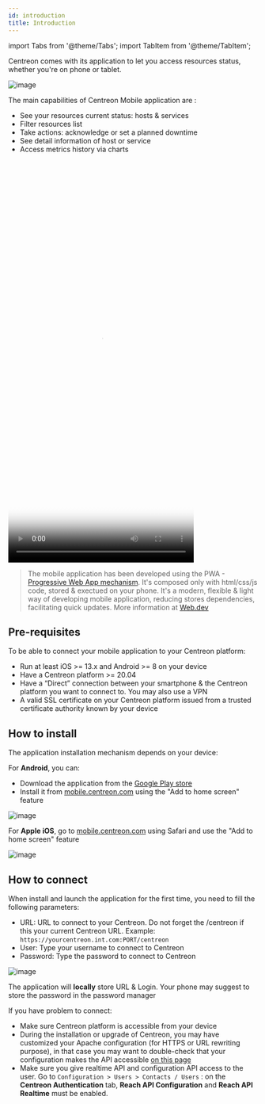 ```yaml
---
id: introduction
title: Introduction
---
```

import Tabs from '@theme/Tabs';
import TabItem from '@theme/TabItem';


Centreon comes with its application to let you access resources status, whether you're on phone or tablet.

![image](../assets/mobile/mobile-app-screens.png)

The main capabilities of Centreon Mobile application are :

- See your resources current status: hosts & services
- Filter resources list
- Take actions: acknowledge or set a planned downtime
- See detail information of host or service
- Access metrics history via charts

<video width="375" height="812" controls="true" allowfullscreen="true" poster="../assets/mobile/mobile-login.png">
<source src="../assets/mobile/mobile-demo.mp4" type="video/mp4"/>
</video>

> The mobile application has been developed using the
> PWA - [Progressive Web App mechanism](https://en.wikipedia.org/wiki/Progressive_web_application).
> It's composed only with html/css/js code, stored & exectued on your phone. It's a modern, flexible &
> light way of developing mobile application, reducing stores dependencies, facilitating quick updates.
> More information at [Web.dev](https://web.dev/what-are-pwas/)

## Pre-requisites

To be able to connect your mobile application to your Centreon platform:

- Run at least iOS >= 13.x and Android >= 8 on your device
- Have a Centreon platform >= 20.04
- Have a “Direct” connection between your smartphone & the Centreon platform you want to connect to. You may also use a VPN
- A valid SSL certificate on your Centreon platform issued from a trusted certificate authority known by your device

## How to install

The application installation mechanism depends on your device:

<Tabs groupId="operating-systems">
<TabItem value="Android" label="Android">

For **Android**, you can:

- Download the application from the [Google Play store](https://play.google.com/store/apps/details?id=com.centreon.mobileapp)
- Install it from [mobile.centreon.com](https://mobile.centreon.com/) using the "Add to home screen" feature

![image](../assets/mobile/andoid-add-to-home-screen.png)

</TabItem>
<TabItem value="Apple/iOS" label="Apple/iOS">

For **Apple iOS**, go to [mobile.centreon.com](https://mobile.centreon.com/) using Safari and use the
"Add to home screen" feature

![image](../assets/mobile/ios-add-to-home-screen.png)

</TabItem>
</Tabs>

## How to connect

When install and launch the application for the first time, you need to fill the following parameters:

- URL: URL to connect to your Centreon. Do not forget the /centreon if this your current Centreon URL. Example: `https://yourcentreon.int.com:PORT/centreon`
- User: Type your username to connect to Centreon
- Password: Type the password to connect to Centreon

![image](../assets/mobile/mobile-login.png)

The application will **locally** store URL & Login.
Your phone may suggest to store the password in the password manager

If you have problem to connect:

- Make sure Centreon platform is accessible from your device
- During the installation or upgrade of Centreon, you may have customized your Apache configuration (for HTTPS or URL rewriting purpose), in that case
you may want to double-check that your configuration makes the API accessible [on this page](../upgrade/upgrade-from-19-10#configure-apache-api-access)
- Make sure you give realtime API and configuration API access to the user. Go to
`Configuration > Users > Contacts / Users` : on the **Centreon Authentication** tab, **Reach API Configuration** and **Reach API Realtime** must be enabled.